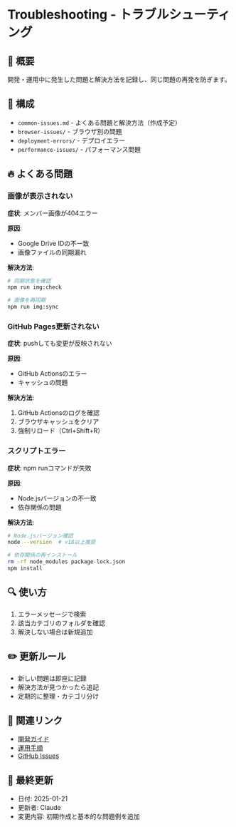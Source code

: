 # Troubleshooting - トラブルシューティング

## 📌 概要
開発・運用中に発生した問題と解決方法を記録し、同じ問題の再発を防ぎます。

## 📂 構成
- `common-issues.md` - よくある問題と解決方法（作成予定）
- `browser-issues/` - ブラウザ別の問題
- `deployment-errors/` - デプロイエラー
- `performance-issues/` - パフォーマンス問題

## 🔥 よくある問題

### 画像が表示されない
**症状**: メンバー画像が404エラー

**原因**:
- Google Drive IDの不一致
- 画像ファイルの同期漏れ

**解決方法**:
```bash
# 同期状態を確認
npm run img:check

# 画像を再同期
npm run img:sync
```

### GitHub Pages更新されない
**症状**: pushしても変更が反映されない

**原因**:
- GitHub Actionsのエラー
- キャッシュの問題

**解決方法**:
1. GitHub Actionsのログを確認
2. ブラウザキャッシュをクリア
3. 強制リロード（Ctrl+Shift+R）

### スクリプトエラー
**症状**: npm runコマンドが失敗

**原因**:
- Node.jsバージョンの不一致
- 依存関係の問題

**解決方法**:
```bash
# Node.jsバージョン確認
node --version  # v18以上推奨

# 依存関係の再インストール
rm -rf node_modules package-lock.json
npm install
```

## 🔍 使い方
1. エラーメッセージで検索
2. 該当カテゴリのフォルダを確認
3. 解決しない場合は新規追加

## ✏️ 更新ルール
- 新しい問題は即座に記録
- 解決方法が見つかったら追記
- 定期的に整理・カテゴリ分け

## 🔗 関連リンク
- [開発ガイド](../03-development/)
- [運用手順](../04-operations/)
- [GitHub Issues](https://github.com/triax/homepage/issues)

## 📅 最終更新
- 日付: 2025-01-21
- 更新者: Claude
- 変更内容: 初期作成と基本的な問題例を追加